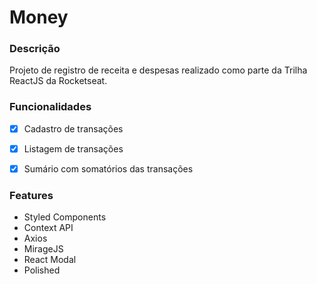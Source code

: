 # Money


### Descrição
<p> Projeto de registro de receita e despesas realizado como parte da Trilha ReactJS da Rocketseat. </p>

### Funcionalidades

- [x] Cadastro de transações
- [x] Listagem de transações
- [x] Sumário com somatórios das transações


### Features
- Styled Components
- Context API
- Axios
- MirageJS
- React Modal
- Polished
